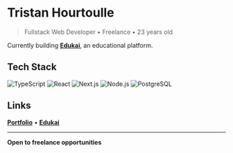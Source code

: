 # Tristan Hourtoulle

> Fullstack Web Developer • Freelance • 23 years old

Currently building **[Edukai](https://edukai.fr)**, an educational platform.

## Tech Stack

![TypeScript](https://img.shields.io/badge/-TypeScript-3178C6?style=flat-square&logo=typescript&logoColor=white)
![React](https://img.shields.io/badge/-React-61DAFB?style=flat-square&logo=react&logoColor=black)
![Next.js](https://img.shields.io/badge/-Next.js-000000?style=flat-square&logo=next.js&logoColor=white)
![Node.js](https://img.shields.io/badge/-Node.js-339933?style=flat-square&logo=node.js&logoColor=white)
![PostgreSQL](https://img.shields.io/badge/-PostgreSQL-4169E1?style=flat-square&logo=postgresql&logoColor=white)

## Links

**[Portfolio](https://tristanhourtoulle.fr)** • **[Edukai](https://edukai.fr)**

---

**Open to freelance opportunities**
